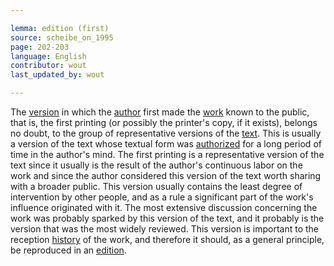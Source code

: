 ```yaml
---

lemma: edition (first)
source: scheibe_on_1995
page: 202-203
language: English
contributor: wout
last_updated_by: wout

---
```


The [version](version.html) in which the [author](author.html) first made the [work](work.html) known to the public, that is, the first printing (or possibly the printer's copy, if it exists), belongs no doubt, to the group of representative versions of the [text](text.html). This is usually a version of the text whose textual form was [authorized](authorization.html) for a long period of time in the author's mind. The first printing is a representative version of the text since it usually is the result of the author's continuous labor on the work and since the author considered this version of the text worth sharing with a broader public. This version usually contains the least degree of intervention by other people, and as a rule a significant part of the work's influence originated with it. The most extensive discussion concerning the work was probably sparked by this version of the text, and it probably is the version that was the most widely reviewed. This version is important to the reception [history](history.html) of the work, and therefore it should, as a general principle, be reproduced in an [edition](editionScholarly.html).
